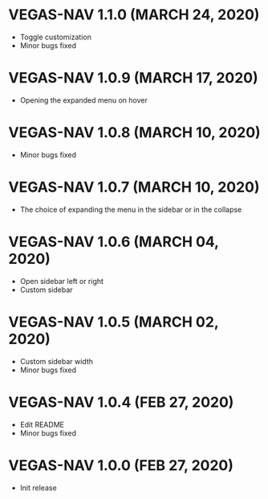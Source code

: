 # VEGAS-NAV 1.1.0 (MARCH 24, 2020)
* Toggle customization 
* Minor bugs fixed 

# VEGAS-NAV 1.0.9 (MARCH 17, 2020)
* Opening the expanded menu on hover 

# VEGAS-NAV 1.0.8 (MARCH 10, 2020)
* Minor bugs fixed 

# VEGAS-NAV 1.0.7 (MARCH 10, 2020)
* The choice of expanding the menu in the sidebar or in the collapse

# VEGAS-NAV 1.0.6 (MARCH 04, 2020)
* Open sidebar left or right
* Custom sidebar 

# VEGAS-NAV 1.0.5 (MARCH 02, 2020)
* Custom sidebar width
* Minor bugs fixed 

# VEGAS-NAV 1.0.4 (FEB 27, 2020)
* Edit README
* Minor bugs fixed 

# VEGAS-NAV 1.0.0 (FEB 27, 2020)
* Init release